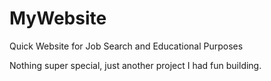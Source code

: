 # MyWebsite
Quick Website for Job Search and Educational Purposes

Nothing super special, just another project I had fun building.

